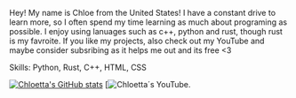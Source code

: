 Hey!
My name is Chloe from the United States! I have a constant drive to learn more, so I often spend my time learning as much about programing as possible. I enjoy using lanuages such as c++, python and rust, though rust is my favroite. If you like my projects, also check out my YouTube and maybe consider subsribing as it helps me out and its free <3


Skills:
Python, Rust, C++, HTML, CSS

[![Chloetta's GitHub stats](https://github-readme-stats.vercel.app/api?username=chloetta)](https://github.com/chloetta/github-readme-stats) [![Chloetta´s YouTube](https://www.youtube.com/@ChloetDev).
